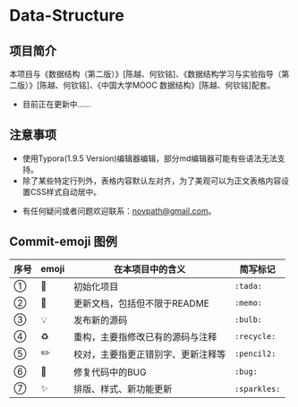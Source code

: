 # Data-Structure

## 项目简介

本项目与《数据结构（第二版）》[陈越、何钦铭]、《数据结构学习与实验指导（第二版）》[陈越、何钦铭]、《中国大学MOOC 数据结构》[陈越、何钦铭]配套。

- 目前正在更新中……

## 注意事项

* 使用Typora(1.9.5 Version)编辑器编辑，部分md编辑器可能有些语法无法支持。
* 除了某些特定行列外，表格内容默认左对齐，为了美观可以为正文表格内容设置CSS样式自动居中。

- 有任何疑问或者问题欢迎联系：[novpath@gmail.com](mailto:novpath@gmail.com)。 

## Commit-emoji 图例

| 序号 | emoji      | 在本项目中的含义                   | 简写标记     |
| ---- | ---------- | ---------------------------------- | ------------ |
| ①    | :tada:     | 初始化项目                         | `:tada:`     |
| ②    | :memo:     | 更新文档，包括但不限于README       | `:memo:`     |
| ③    | :bulb:     | 发布新的源码                       | `:bulb:`     |
| ④    | :recycle:  | 重构，主要指修改已有的源码与注释   | `:recycle:`  |
| ⑤    | :pencil2:  | 校对，主要指更正错别字、更新注释等 | `:pencil2:`  |
| ⑥    | :bug:      | 修复代码中的BUG                    | `:bug:`      |
| ⑦    | :sparkles: | 排版、样式、新功能更新             | `:sparkles:`​ |

